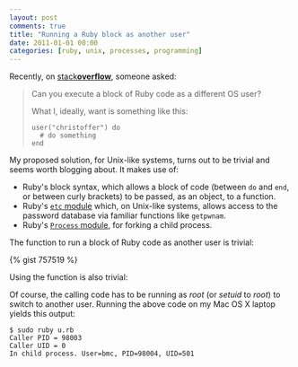 ```yaml
---
layout: post
comments: true
title: "Running a Ruby block as another user"
date: 2011-01-01 00:00
categories: [ruby, unix, processes, programming]
---
```


Recently, on [stack**overflow**][SO], someone asked:

> Can you execute a block of Ruby code as a different OS user?
> 
> What I, ideally, want is something like this:
> 
>     user("christoffer") do
>       # do something
>     end

My proposed solution, for Unix-like systems, turns out to be trivial and
seems worth blogging about. It makes use of:

* Ruby's block syntax, which allows a block of code (between `do` and `end`,
  or between curly brackets) to be passed, as an object, to a function.
* Ruby's [`etc` module][Ruby-etc] which, on Unix-like systems, allows
  access to the password database via familiar functions like `getpwnam`.
* Ruby's [`Process` module][Ruby-process], for forking a child process.

The function to run a block of Ruby code as another user is trivial:

{% gist 757519 %}

Using the function is also trivial:

<script src="https://gist.github.com/761820.js?file=asusertest.rb"> </script>

Of course, the calling code has to be running as *root* (or *setuid* to
*root*) to switch to another user. Running the above code on my Mac OS X
laptop yields this output:

    $ sudo ruby u.rb
    Caller PID = 98003
    Caller UID = 0
    In child process. User=bmc, PID=98004, UID=501

[SO]: http://stackoverflow.com/questions/4548151/run-ruby-block-as-specific-os-user/
[Ruby-etc]: http://ruby-doc.org/core-1.9/classes/Etc.html
[Ruby-process]: http://ruby-doc.org/core-1.9/classes/Process.html
